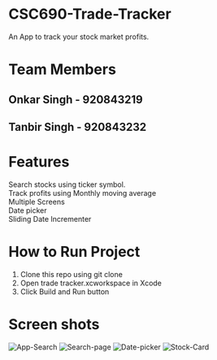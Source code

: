 # CSC690-Trade-Tracker
An App to track your stock market profits.

# Team Members
  ## Onkar Singh - 920843219
  ## Tanbir Singh - 920843232
  
# Features
 Search stocks using ticker symbol. <br>
 Track profits using Monthly moving average <br>
 Multiple Screens <br>
 Date picker <br>
 Sliding Date Incrementer <br>
 
 # How to Run Project
 1. Clone this repo using git clone
 2. Open trade tracker.xcworkspace in Xcode
 3. Click Build and Run button
 
 # Screen shots
 ![App-Search](https://i.imgur.com/3BiGQjW.png)
 ![Search-page](https://i.imgur.com/FwB6z0d.png)
 ![Date-picker](https://i.imgur.com/eSgk4nQ.png)
 ![Stock-Card](https://i.imgur.com/b22SxEJ.png)
